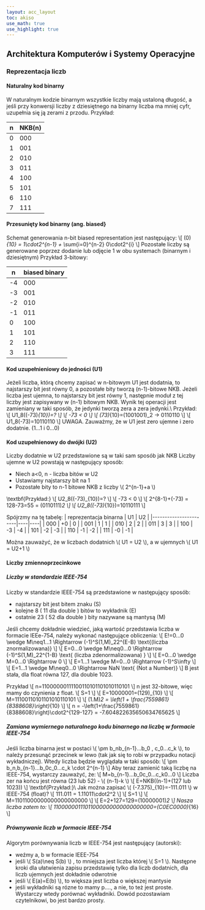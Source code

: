 ```yaml
---
layout: acc_layout
toc: akiso
use_math: true
use_highlight: true
---
```


Architektura Komputerów i Systemy Operacyjne
---

### Reprezentacja liczb

#### Naturalny kod binarny
W naturalnym kodzie binarnym wszystkie liczby mają ustaloną długość, a jeśli przy konwersji liczby z dziesiętnego na binarny liczba ma mniej cyfr, uzupełnia się ją zerami z przodu. Przykład:

| n | NKB(n) |
|---|--------|
| 0 | 000    |
| 1 | 001    |
| 2 | 010    |
| 3 | 011    |
| 4 | 100    |
| 5 | 101    |
| 6 | 110    |
| 7 | 111    |

#### Przesunięty kod binarny (ang. biased}
Schemat generowania n-bit biased representation jest następujący:
\\[ (0)_{10} = 1\cdot2^{n-1} + \sum_{i=0}^{n-2} 0\cdot2^{i} \\]
Pozostałe liczby są generowane poprzez dodanie lub odjęcie 1 w obu systemach (binarnym i dziesiętnym)
Przykład 3-bitowy:

| n  | biased binary |
|----|---------------|
| -4 | 000           |
| -3 | 001           |
| -2 | 010           |
| -1 | 011           |
| 0  | 100           |
| 1  | 101           |
| 2  | 110           |
| 3  | 111           |

#### Kod uzupełnieniowy do jedności (U1)
Jeżeli liczba, którą chcemy zapisać w n-bitowym U1 jest dodatnia, to najstarszy bit jest równy 0, a pozostałe bity tworzą (n-1)-bitowe NKB.
Jeżeli liczba jest ujemna, to najstarszy bit jest równy 1, następnie moduł z tej liczby jest zapisywany w (n-1) bitowym NKB. Wynik tej operacji jest zamieniany w taki sposób, że jedynki tworzą zera a zera jedynki.\\
Przykład:
\\[ U1_8((-73)_{10})=? \\]
\\[ -73 < 0 \\]
\\[ (73)_{10}=(1001001)_2 -> 0110110 \\]
\\[ U1_8(-73)=10110110 \\]
UWAGA. Zauważmy, że w U1 jest zero ujemne i zero dodatnie. (1...1 i 0...0)

#### Kod uzupełnienowy do dwójki (U2)
Liczby dodatnie w U2 przedstawione są w taki sam sposób jak NKB
Liczby ujemne w U2 powstają w następujący sposób:
* Niech a<0, n - liczba bitów w U2
* Ustawiamy najstarszy bit na 1
* Pozostałe bity to n-1 bitowe NKB z liczby \\( 2^{n-1}+a \\)

\textbf{Przykład:}
\\[ U2_8((-73)_{10})=? \\]
\\[ -73 < 0 \\]
\\[ 2^{8-1}+(-73) = 128-73=55 = (0110111)_2 \\]
\\[ U2_8((-73)_{10})=10110111 \\]

Spójrzmy na tę tabelę:
| reprezentacja binarna | U1 | U2 |
|-----------------------|----|----|
| 000                   | +0 | 0  |
| 001                   | 1  | 1  |
| 010                   | 2  | 2  |
| 011                   | 3  | 3  |
| 100                   | -3 | -4 |
| 101                   | -2 | -3 |
| 110                   | -1 | -2 |
| 111                   | -0 | -1 |

Można zauważyć, że w liczbach dodatnich \\( U1 = U2 \\), a w ujemnych \\( U1 = U2+1 \\)
#### Liczby zmiennoprzecinkowe

##### Liczby w standardzie IEEE-754
Liczby w standardzie IEEE-754 są przedstawione w następujący sposób:
* najstarszy bit jest bitem znaku (S)
* kolejne 8 ( 11 dla double ) bitów to wykładnik (E)
* ostatnie 23 ( 52 dla double ) bity nazywane są mantysą (M)

Jeśli chcemy dokładnie wiedzieć, jaką wartość przedstawia liczba w formacie IEEe-754, należy wykonać następujące obliczenia:
\\[ E!=0...0 \wedge M\neq1...1 \Rightarrow (-1)^S(1,M)_22^{E-B} \text{(liczba znormalizowana)} \\]
\\[ E=0...0 \wedge M\neq0...0 \Rightarrow (-1)^S(1,M)_22^{1-B} \text{ (liczba zdenormalizowana) } \\]
\\[ E=0...0 \wedge M=0...0 \Rightarrow 0 \\]
\\[ E=1...1 \wedge M=0...0 \Rightarrow (-1)^S\infty \\]
\\[ E=1...1 \wedge M\neq0...0 \Rightarrow NaN \text{ (Not a Number)} \\]
B jest stała, dla float równa 127, dla double 1023.

Przykład
\\[ n=11000000111100110101101010110101 \\]
n jest 32-bitowe, więc mamy do czynienia z float.
\\[ S=1 \\]
\\[ E=10000001=(129)_{10} \\]
\\[ M=11100110101101010110101 \\]
\\[ (1.M)_2 = \left(1 + \frac{7559861}{8388608}\right)_{10} \\]
\\[ n = -\left(1+\frac{7559861}{8388608}\right)\cdot2^{129-127} = -7.604822635650634765625 \\]

##### Zamiana wymiernego naturalnego kodu binarnego na liczbę w formacie IEEE-754
Jeśli liczba binarna jest w postaci \\( \pm b_nb_{n-1}...b_0 , c_0...c_k \\), to należy przesunąć przecinek w lewo (tak jak się to robi w przypadku notacji wykładniczej). Wtedy liczba będzie wyglądała w taki sposób:
\\[ \pm b_n,b_{n-1}...b_0c_0...c_k \cdot 2^{n-1} \\]
Aby teraz zamienić taką liczbę na IEEE-754, wystarczy zauważyć, że:
\\[ M=b_{n-1}...b_0c_0...c_k0...0 \\]
Liczba zer na końcu jest równa (23 lub 52) - \\( (n-1)-k \\)
\\[ E=NKB((n-1)+(127 lub 1023)) \\]
\textbf{Przykład:}\\
Jak można zapisać \\( (-7.375)_{10}=-111.011 \\) w IEEE-754 (float)?
\\[ 111.011 = 1.11011\cdot2^2 \\]
\\[ S=1 \\]
\\[ M=11011000000000000000000 \\]
\\[ E=2+127=129=(10000001)_2 \\]
Nasza liczba zatem to:
\\[ 11000000111011000000000000000000=(C0EC0000)_{16} \\]

##### Prównywanie liczb w formacie IEEE-754
Algorytm porównywania liczb w IEEE-754 jest następujący (autorski):
* weźmy a, b w formacie IEEE-754
* jeśli \\( S(a)\neq S(b) \\) , to mniejsza jest liczba której \\( S=1 \\). Następne kroki dla ułatwienia zapisu przedstawię tylko dla liczb dodatnich, dla liczb ujemnych jest dokładnie odwrotnie
* jeśli \\( E(a)=E(b) \\), to większa jest liczba o większej mantysie
* jeśli wykładniki są rózne to mamy p...., a nie, to też jest proste. Wystarczy wtedy porównać wykładniki. Dowód pozostawiam czytelnikowi, bo jest bardzo prosty.